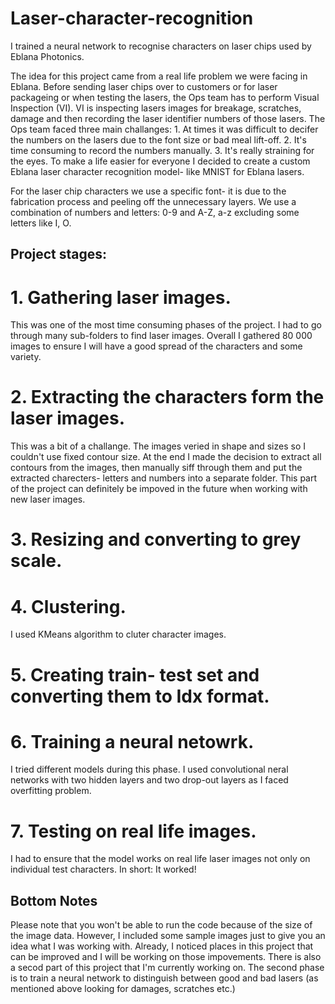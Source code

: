 # Laser-character-recognition
I trained a neural network to recognise characters on laser chips used by Eblana Photonics. 

The idea for this project came from a real life problem we were facing in Eblana. Before sending laser chips over to customers or for laser packageing or when testing the lasers, the Ops team has to perform Visual Inspection (VI). VI is inspecting lasers images for breakage, scratches, damage and then recording the laser identifier numbers of those lasers. The Ops team faced three main challanges: 1. At times it was difficult to decifer the numbers on the lasers due to the font size or bad meal lift-off. 2. It's time consuming to record the numbers manually. 3. It's really straining for the eyes. To make a life easier for everyone I decided to create a custom Eblana laser character recognition model- like MNIST for Eblana lasers. 

For the laser chip characters we use a specific font- it is due to the fabrication process and peeling off the unnecessary layers. We use a combination of numbers and letters: 0-9 and A-Z, a-z excluding some letters like I, O. 

## Project stages:
# 1. Gathering laser images.
This was one of the most time consuming phases of the project. I had to go through many sub-folders to find laser images. Overall I gathered 80 000 images to ensure I will have a good spread of the characters and some variety. 

# 2. Extracting the characters form the laser images. 
This was a bit of a challange. The images veried in shape and sizes so I couldn't use fixed contour size. At the end I made the decision to extract all contours 
from the images, then manually siff through them and put the extracted charecters- letters and numbers into a separate folder. This part of the project can 
definitely be impoved in the future when working with new laser images.  

# 3. Resizing and converting to grey scale.
# 4. Clustering. 
I used KMeans algorithm to cluter character images.
# 5. Creating train- test set and converting them to Idx format.
# 6. Training a neural netowrk. 
I tried different models during this phase. I used convolutional neral networks with two hidden layers and two drop-out layers as I faced overfitting problem. 
# 7. Testing on real life images. 
I had to ensure that the model works on real life laser images not only on individual test characters. In short: It worked! 

## Bottom Notes 

Please note that you won't be able to run the code because of the size of the image data. However, I included some sample images just to give you an idea what I was working with. Already, I noticed places in this project that can be improved and I will be working on those impovements. There is also a secod part of this project that I'm currently working on. The second phase is to train a neural network to distinguish between good and bad lasers (as mentioned above looking for damages, scratches etc.)

      
